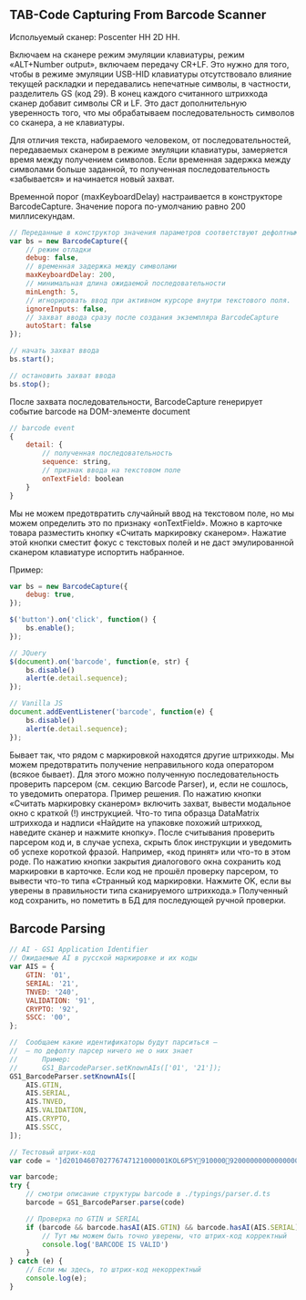 ##  TAB-Code Capturing From Barcode Scanner

Испольуемый сканер: Poscenter HH 2D HH.

Включаем на сканере режим эмуляции клавиатуры, режим «ALT+Number output», включаем передачу CR+LF.
Это нужно для того, чтобы в режиме эмуляции USB-HID клавиатуры  отсутствовало влияние текущей раскладки и передавались непечатные символы, в частности, разделитель GS (код 29).
В конец каждого считанного штрихкода сканер добавит символы CR и LF. Это даст дополнительную уверенность того, что мы обрабатываем последовательность символов со сканера, а не клавиатуры.

Для отличия текста, набираемого человеком, от последовательностей, передаваемых сканером в режиме эмуляции клавиатуры, замеряется время между получением символов. Если временная задержка между символами больше заданной, то полученная последовательность «забывается» и начинается новый захват. 

Временной порог (maxKeyboardDelay) настраивается в конструкторе BarcodeCapture. Значение порога по-умолчанию равно 200 миллисекундам.

``` js
// Переданные в конструктор значения параметров соответствуют дефолтным значениям
var bs = new BarcodeCapture({
    // режим отладки
    debug: false,
    // временная задержка между символами
    maxKeyboardDelay: 200,
    // минимальная длина ожидаемой последовательности
    minLength: 5,
    // игнорировать ввод при активном курсоре внутри текстового поля. 
    ignoreInputs: false,
    // захват ввода сразу после создания экземпляра BarcodeCapture
    autoStart: false
});

// начать захват ввода
bs.start();

// остановить захват ввода
bs.stop();
```

После захвата последовательности, BarcodeCapture генерирует событие barcode на DOM-элементе document

```js
// barcode event
{
    detail: {
        // полученная последовательность 
        sequence: string,
        // признак ввода на текстовом поле
        onTextField: boolean
    }
}
```


Мы не можем предотвратить случайный ввод на текстовом поле, но мы можем определить это по признаку «onTextField».
Можно в карточке товара разместить кнопку «Считать маркировку сканером». Нажатие этой кнопки сместит фокус с текстовых полей и не даст эмулированной сканером клавиатуре испортить набранное.

Пример:

```js
var bs = new BarcodeCapture({
    debug: true,
});

$('button').on('click', function() {
    bs.enable();
});

// JQuery
$(document).on('barcode', function(e, str) {
    bs.disable()
    alert(e.detail.sequence);
});

// Vanilla JS
document.addEventListener('barcode', function(e) {
    bs.disable()
    alert(e.detail.sequence);
});
```

Бывает так, что рядом с маркировкой находятся другие штрихкоды. Мы можем предотвратить получение неправильного кода оператором (всякое бывает). Для этого можно полученную последовательность проверить парсером (см. секцию Barcode Parser), и, если не сошлось, то уведомить оператора.
Пример решения. 
По нажатию кнопки «Считать маркировку сканером» включить захват, вывести модальное окно с краткой (!) инструкцией. Что-то типа образца DataMatrix штрихкода и надписи «Найдите на упаковке похожий штрихкод, наведите сканер и нажмите кнопку».
После считывания проверить парсером код и, в случае успеха, скрыть блок инструкции и уведомить об успехе короткой фразой. Например, «код принят» или что-то в этом роде. По нажатию кнопки закрытия диалогового окна сохранить код маркировки в карточке.
Если код не прошёл проверку парсером, то вывести что-то типа «Странный код маркировки. Нажмите OK, если вы уверены в правильности типа сканируемого штрихкода.»
Полученный код сохранить, но пометить в БД для последующей ручной проверки.



## Barcode Parsing

``` js
// AI - GS1 Application Identifier 
// Ожидаемые AI в русской маркировке и их коды
var AIS = {
    GTIN: '01',
    SERIAL: '21',
    TNVED: '240',
    VALIDATION: '91',
    CRYPTO: '92',
    SSCC: '00',
};

//  Сообщаем какие идентификаторы будут парситься —
//  — по дефолту парсер ничего не о них знает
//      Пример:
//      GS1_BarcodeParser.setKnownAIs(['01', '21']);
GS1_BarcodeParser.setKnownAIs([
    AIS.GTIN,
    AIS.SERIAL,
    AIS.TNVED,
    AIS.VALIDATION,
    AIS.CRYPTO,
    AIS.SSCC,
]);

// Тестовый штрих-код
var code = ']d2010460702776747121000001KOL6P5Y910000920000000000000000000000000000000000000000000';

var barcode;
try {
    // смотри описание структуры barcode в ./typings/parser.d.ts
    barcode = GS1_BarcodeParser.parse(code)

    // Проверка по GTIN и SERIAL
    if (barcode && barcode.hasAI(AIS.GTIN) && barcode.hasAI(AIS.SERIAL)) {
        // Тут мы можем быть точно уверены, что штрих-код корректный 
        console.log('BARCODE IS VALID')
    }
} catch (e) {
    // Если мы здесь, то штрих-код некорректный
    console.log(e);
}
```
